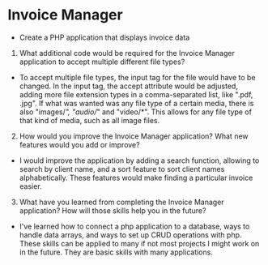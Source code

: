 # Invoice Manager
- Create a PHP application that displays invoice data

1. What additional code would be required for the Invoice Manager application to accept multiple different file types?

- To accept multiple file types, the input tag for the file would have to be changed. In the input tag, the accept attribute would be adjusted, adding more file extension types in a comma-separated list, like ".pdf, .jpg". If what was wanted was any file type of a certain media, there is also "images/*", "audio/*" and "video/*". This allows for any file type of that kind of media, such as all image files.

2. How would you improve the Invoice Manager application? What new features would you add or improve?

- I would improve the application by adding a search function, allowing to search by client name, and a sort feature to sort client names alphabetically. These features would make finding a particular invoice easier. 

3. What have you learned from completing the Invoice Manager application? How will those skills help you in the future?

- I've learned how to connect a php application to a database, ways to handle data arrays, and ways to set up CRUD operations with php. These skills can be applied to many if not most projects I might work on in the future. They are basic skills with many applications.
